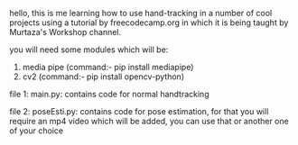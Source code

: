 hello, this is me learning how to use hand-tracking in a number of cool projects using a tutorial
by freecodecamp.org in which it is being taught by Murtaza's Workshop channel.

you will need some modules which will be:
1. media pipe (command:- pip install mediapipe)
2. cv2 (command:- pip install opencv-python)

file 1:
main.py: contains code for normal handtracking

file 2:
poseEsti.py: contains code for pose estimation, for that you will require an mp4 video which will be added, you can use that
or another one of your choice